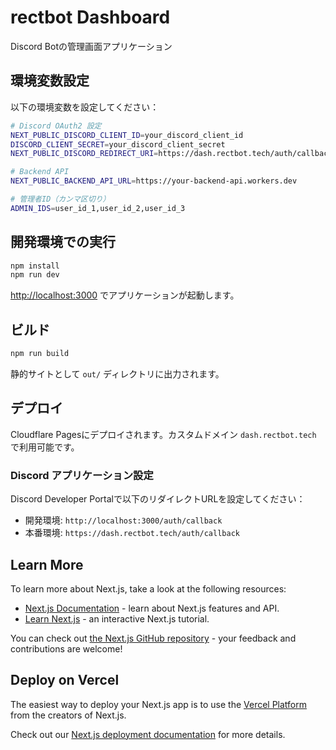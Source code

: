 # rectbot Dashboard

Discord Botの管理画面アプリケーション

## 環境変数設定

以下の環境変数を設定してください：

```bash
# Discord OAuth2 設定
NEXT_PUBLIC_DISCORD_CLIENT_ID=your_discord_client_id
DISCORD_CLIENT_SECRET=your_discord_client_secret
NEXT_PUBLIC_DISCORD_REDIRECT_URI=https://dash.rectbot.tech/auth/callback

# Backend API
NEXT_PUBLIC_BACKEND_API_URL=https://your-backend-api.workers.dev

# 管理者ID（カンマ区切り）
ADMIN_IDS=user_id_1,user_id_2,user_id_3
```

## 開発環境での実行

```bash
npm install
npm run dev
```

[http://localhost:3000](http://localhost:3000) でアプリケーションが起動します。

## ビルド

```bash
npm run build
```

静的サイトとして `out/` ディレクトリに出力されます。

## デプロイ

Cloudflare Pagesにデプロイされます。カスタムドメイン `dash.rectbot.tech` で利用可能です。

### Discord アプリケーション設定

Discord Developer Portalで以下のリダイレクトURLを設定してください：
- 開発環境: `http://localhost:3000/auth/callback`
- 本番環境: `https://dash.rectbot.tech/auth/callback`

## Learn More

To learn more about Next.js, take a look at the following resources:

- [Next.js Documentation](https://nextjs.org/docs) - learn about Next.js features and API.
- [Learn Next.js](https://nextjs.org/learn) - an interactive Next.js tutorial.

You can check out [the Next.js GitHub repository](https://github.com/vercel/next.js) - your feedback and contributions are welcome!

## Deploy on Vercel

The easiest way to deploy your Next.js app is to use the [Vercel Platform](https://vercel.com/new?utm_medium=default-template&filter=next.js&utm_source=create-next-app&utm_campaign=create-next-app-readme) from the creators of Next.js.

Check out our [Next.js deployment documentation](https://nextjs.org/docs/app/building-your-application/deploying) for more details.
